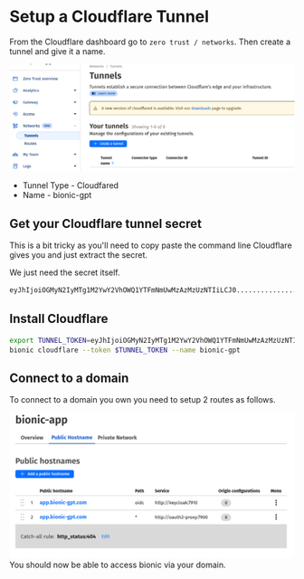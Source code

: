 # Setup a Cloudflare Tunnel

From the Cloudflare dashboard go to `zero trust / networks`. Then create a tunnel and give it a name.

![Alt text](cloudflare-tunnel.png "Cloudflare Tunnel")

- Tunnel Type - Cloudfared
- Name - bionic-gpt

## Get your Cloudflare tunnel secret

This is a bit tricky as you'll need to copy paste the command line Cloudflare gives you and just extract the secret.

We just need the secret itself.

```sh
eyJhIjoiOGMyN2IyMTg1M2YwY2VhOWQ1YTFmNmUwMzAzMzUzNTIiLCJ0....................
```

## Install Cloudflare

```sh
export TUNNEL_TOKEN=eyJhIjoiOGMyN2IyMTg1M2YwY2VhOWQ1YTFmNmUwMzAzMzUzNTIiLCJ0....................
bionic cloudflare --token $TUNNEL_TOKEN --name bionic-gpt
```

## Connect to a domain

To connect to a domain you own you need to setup 2 routes as follows.

![Alt text](cloudflare-routes.png "Cloudflare Routes")
You should now be able to access bionic via your domain.